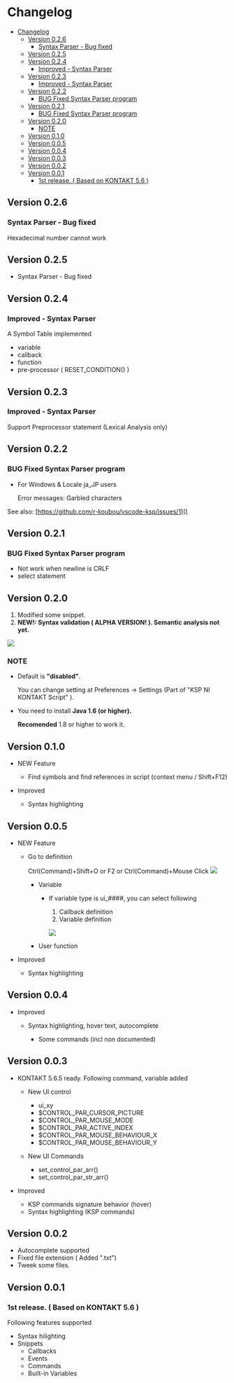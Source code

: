 # Changelog

<!-- TOC -->

- [Changelog](#changelog)
    - [Version 0.2.6](#version-026)
        - [Syntax Parser - Bug fixed](#syntax-parser---bug-fixed)
    - [Version 0.2.5](#version-025)
    - [Version 0.2.4](#version-024)
        - [Improved - Syntax Parser](#improved---syntax-parser)
    - [Version 0.2.3](#version-023)
        - [Improved - Syntax Parser](#improved---syntax-parser-1)
    - [Version 0.2.2](#version-022)
        - [BUG Fixed Syntax Parser program](#bug-fixed-syntax-parser-program)
    - [Version 0.2.1](#version-021)
        - [BUG Fixed Syntax Parser program](#bug-fixed-syntax-parser-program-1)
    - [Version 0.2.0](#version-020)
        - [NOTE](#note)
    - [Version 0.1.0](#version-010)
    - [Version 0.0.5](#version-005)
    - [Version 0.0.4](#version-004)
    - [Version 0.0.3](#version-003)
    - [Version 0.0.2](#version-002)
    - [Version 0.0.1](#version-001)
        - [1st release. ( Based on KONTAKT 5.6 )](#1st-release--based-on-kontakt-56-)

<!-- /TOC -->

## Version 0.2.6

### Syntax Parser - Bug fixed

Hexadecimal number cannot work

## Version 0.2.5

* Syntax Parser - Bug fixed

## Version 0.2.4

### Improved - Syntax Parser

A Symbol Table implemented

* variable
* callback
* function
* pre-processor ( RESET_CONDITION() )

## Version 0.2.3

### Improved - Syntax Parser

Support Preprocessor statement (Lexical Analysis only)

## Version 0.2.2

### BUG Fixed Syntax Parser program

* For Windows & Locale ja_JP users

    Error messages: Garbled characters

See also: [https://github.com/r-koubou/vscode-ksp/issues/1]()

## Version 0.2.1

### BUG Fixed Syntax Parser program

* Not work when newline is CRLF
* select statement

## Version 0.2.0

1. Modified some snippet.
2. **NEW!: Syntax validation ( ALPHA VERSION! ). Semantic analysis not yet.**

![](https://github.com/r-koubou/vscode-ksp/raw/master/images/readme/syntaxparser.gif)

### NOTE

* Default is **"disabled"**.

    You can change setting at Preferences -> Settings (Part of "KSP NI KONTAKT Script" ).

* You need to install **Java 1.6 (or higher).**

    **Recomended** 1.8 or higher to work it.

## Version 0.1.0

* NEW Feature

    - Find symbols and find references in script (context menu / Shift+F12)

* Improved

    - Syntax highlighting

## Version 0.0.5

* NEW Feature

    - Go to definition

        Ctrl(Command)+Shift+O or F2 or Ctrl(Command)+Mouse Click
        ![](https://github.com/r-koubou/vscode-ksp/raw/master/images/readme/goto1.png)

        - Variable

            - If variable type is ui_####, you can select following

                1. Callback definition
                2. Variable definition

                ![](https://github.com/r-koubou/vscode-ksp/raw/master/images/readme/goto2.png)

        - User function

* Improved

    - Syntax highlighting

## Version 0.0.4

* Improved

    - Syntax highlighting, hover text, autocomplete

        - Some commands (incl non documented)


## Version 0.0.3

* KONTAKT 5.6.5 ready. Following command, variable added

    - New UI control
        - ui_xy
        - $CONTROL_PAR_CURSOR_PICTURE
        - $CONTROL_PAR_MOUSE_MODE
        - $CONTROL_PAR_ACTIVE_INDEX
        - $CONTROL_PAR_MOUSE_BEHAVIOUR_X
        - $CONTROL_PAR_MOUSE_BEHAVIOUR_Y

	- New UI Commands
        - set_control_par_arr()
        - set_control_par_str_arr()

* Improved

    - KSP commands signature behavior  (hover)
    - Syntax highlighting (KSP commands)

## Version 0.0.2

* Autocomplete supported
* Fixed file extension ( Added ".txt")
* Tweek some files.

## Version 0.0.1

### 1st release. ( Based on KONTAKT 5.6 )

Following features supported

* Syntax hilighting
* Snippets
	* Callbacks
	* Events
	* Commands
	* Built-in Variables
